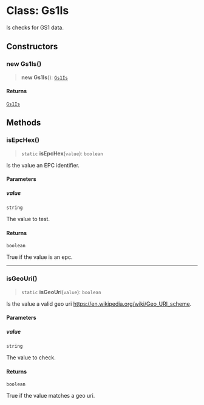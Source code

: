 # Class: Gs1Is

Is checks for GS1 data.

## Constructors

### new Gs1Is()

> **new Gs1Is**(): [`Gs1Is`](Gs1Is.md)

#### Returns

[`Gs1Is`](Gs1Is.md)

## Methods

### isEpcHex()

> `static` **isEpcHex**(`value`): `boolean`

Is the value an EPC identifier.

#### Parameters

##### value

`string`

The value to test.

#### Returns

`boolean`

True if the value is an epc.

***

### isGeoUri()

> `static` **isGeoUri**(`value`): `boolean`

Is the value a valid geo uri https://en.wikipedia.org/wiki/Geo_URI_scheme.

#### Parameters

##### value

`string`

The value to check.

#### Returns

`boolean`

True if the value matches a geo uri.
